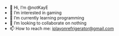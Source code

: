 - 👋 Hi, I’m @notKayE
- 👀 I’m interested in gaming
- 🌱 I’m currently learning programming
- 💞️ I’m looking to collaborate on nothing
- 📫 How to reach me: iplayonrefrigerator@gmail.com

<!---
notKayE/notKayE is a ✨ special ✨ repository because its `README.md` (this file) appears on your GitHub profile.
You can click the Preview link to take a look at your changes.
--->
